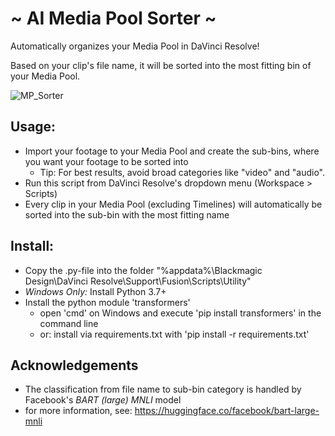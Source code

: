 # ~ AI Media Pool Sorter ~
Automatically organizes your Media Pool in DaVinci Resolve!

Based on your clip's file name, it will be sorted into the most fitting bin of your Media Pool.

![MP_Sorter](https://github.com/neezr/AI-Media-Pool-Sorter-for-DaVinci-Resolve/assets/145998491/1ce5a499-a371-484f-b394-eb1e1858443e)


## Usage:
- Import your footage to your Media Pool and create the sub-bins, where you want your footage to be sorted into
	- Tip: For best results, avoid broad categories like "video" and "audio".
- Run this script from DaVinci Resolve's dropdown menu (Workspace > Scripts)
- Every clip in your Media Pool (excluding Timelines) will automatically be sorted into the sub-bin with the most fitting name

## Install:
- Copy the .py-file into the folder "%appdata%\Blackmagic Design\DaVinci Resolve\Support\Fusion\Scripts\Utility"
- *Windows Only:* Install Python 3.7+
- Install the python module 'transformers'
	- open 'cmd' on Windows and execute 'pip install transformers' in the command line
	- or: install via requirements.txt with 'pip install -r requirements.txt'

## Acknowledgements

- The classification from file name to sub-bin category is handled by Facebook's *BART (large) MNLI* model
- for more information, see: https://huggingface.co/facebook/bart-large-mnli
